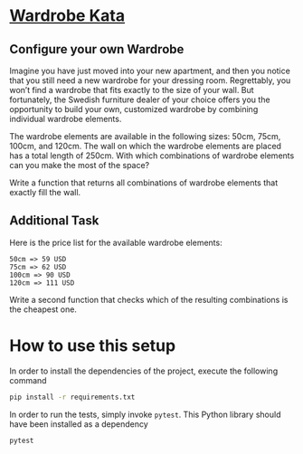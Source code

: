 # [Wardrobe Kata](https://kata-log.rocks/configure-wardrobe-kata)

## Configure your own Wardrobe

Imagine you have just moved into your new apartment, and then you notice that you still need a new wardrobe for your dressing room. Regrettably, you won’t find a wardrobe that fits exactly to the size of your wall. But fortunately, the Swedish furniture dealer of your choice offers you the opportunity to build your own, customized wardrobe by combining individual wardrobe elements.

The wardrobe elements are available in the following sizes: 50cm, 75cm, 100cm, and 120cm. The wall on which the wardrobe elements are placed has a total length of 250cm. With which combinations of wardrobe elements can you make the most of the space?

Write a function that returns all combinations of wardrobe elements that exactly fill the wall.

## Additional Task

Here is the price list for the available wardrobe elements:

    50cm => 59 USD
    75cm => 62 USD
    100cm => 90 USD
    120cm => 111 USD

Write a second function that checks which of the resulting combinations is the cheapest one.

# How to use this setup

In order to install the dependencies of the project, execute the following command
```bash
pip install -r requirements.txt
```

In order to run the tests, simply invoke `pytest`. This Python library should have been installed as a dependency
```bash
pytest
```
